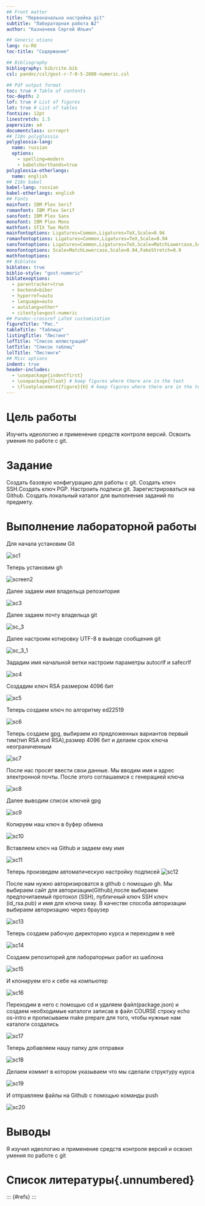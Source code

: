 ```yaml
---
## Front matter
title: "Первоначальна настройка git"
subtitle: "Лабораторная работа №2"
author: "Казначеев Сергей Ильич"

## Generic otions
lang: ru-RU
toc-title: "Содержание"

## Bibliography
bibliography: bib/cite.bib
csl: pandoc/csl/gost-r-7-0-5-2008-numeric.csl

## Pdf output format
toc: true # Table of contents
toc-depth: 2
lof: true # List of figures
lot: true # List of tables
fontsize: 12pt
linestretch: 1.5
papersize: a4
documentclass: scrreprt
## I18n polyglossia
polyglossia-lang:
  name: russian
  options:
	- spelling=modern
	- babelshorthands=true
polyglossia-otherlangs:
  name: english
## I18n babel
babel-lang: russian
babel-otherlangs: english
## Fonts
mainfont: IBM Plex Serif
romanfont: IBM Plex Serif
sansfont: IBM Plex Sans
monofont: IBM Plex Mono
mathfont: STIX Two Math
mainfontoptions: Ligatures=Common,Ligatures=TeX,Scale=0.94
romanfontoptions: Ligatures=Common,Ligatures=TeX,Scale=0.94
sansfontoptions: Ligatures=Common,Ligatures=TeX,Scale=MatchLowercase,Scale=0.94
monofontoptions: Scale=MatchLowercase,Scale=0.94,FakeStretch=0.9
mathfontoptions:
## Biblatex
biblatex: true
biblio-style: "gost-numeric"
biblatexoptions:
  - parentracker=true
  - backend=biber
  - hyperref=auto
  - language=auto
  - autolang=other*
  - citestyle=gost-numeric
## Pandoc-crossref LaTeX customization
figureTitle: "Рис."
tableTitle: "Таблица"
listingTitle: "Листинг"
lofTitle: "Список иллюстраций"
lotTitle: "Список таблиц"
lolTitle: "Листинги"
## Misc options
indent: true
header-includes:
  - \usepackage{indentfirst}
  - \usepackage{float} # keep figures where there are in the text
  - \floatplacement{figure}{H} # keep figures where there are in the text
---
```

# Цель работы

Изучить идеологию и применение средств контроля версий.
Освоить умения по работе с git.

# Задание

Создать базовую конфигурацию для работы с git.
Создать ключ SSH.Создать ключ PGP.
Настроить подписи git.
Зарегистрироваться на Github.
Создать локальный каталог для выполнения заданий по предмету.



# Выполнение лабораторной работы 
Для начала установим Git

![sc1](./image/screen1.jpg)

Теперь установим gh 

![screen2](./image/screen2.jpg)

Далее задаем имя владельца репозитория

![sc3](./image/screen3.jpg)

Далее задаем почту владельца git 

![sc_3](./image/screen3.jpg)

Далее настроим котировку UTF-8 в выводе сообщения git 

![sc_3_1](./image/screen3.jpg)

Зададим имя начальной ветки настроим параметры autocrlf и safecrlf

![sc4](./image/screen4.jpg)

Создадим ключ RSA размером 4096 бит

![sc5](./image/screen5.jpg)

Теперь создаем ключ по алгоритму ed22519 

![sc6](./image/screen6.jpg)

Теперь создаем gpg, выбираем из предложенных вариантов первый тим(тип RSA and RSA),размер 4096 бит  и делаем срок ключа неограниченным

![sc7](./image/screen7.jpg)

После нас просят ввести свои данные. Мы вводим имя и адрес электронной почты. После этого соглашаемся с генерацией ключа 

![sc8](./image/screen8.jpg)

Далее выводим список ключей gpg

![sc9](./image/screen9.jpg)

Копируем наш ключ в буфер обмена

![sc10](./image/screen10.jpg)

Вставляем ключ на Github и задаем ему имя

![sc11](./image/screen11.jpg)

Теперь произведем автоматическую настройку подписей
![sc12](./image/screen12.jpg)


После нам нужно авторизироватся в  github с помощью gh. Мы выбираем сайт для авторизации(Github),после выбираем 
предпочитаемый протокол (SSH), публичный ключ SSH ключ (id_rsa.pub) и имя для ключа sway. В качестве способа авторизации выбираем авторизацию через браузер 

![sc13](./image/screen13.jpg)

Теперь создаем рабочую директорию курса и переходим в неё

![sc14](./image/screen14.jpg)

Создаем репозиторий для лабораторных работ из шаблона 

![sc15](./image/screen15.jpg)

И клонируем его к себе на компьютер 

![sc16](./image/screen16.jpg)


Переходим в него с помощью cd и удаляем файл(package.json) и создаем необходимые каталоги записав в файл COURSE
строку echo os-intro и прописываем make prepare для того, чтобы нужные нам каталоги создались

![sc17](./image/screen17.jpg)

Теперь добавляем нашу папку для отправки 

![sc18](./image/screen18.jpg)

Делаем коммит в котором указываем что мы сделали структуру курса

![sc19](./image/screen19.jpg)

И отправляем файлы на Github с помощью команды push 

![sc20](./image/screen20.jpg) 

# Выводы

Я изучил идеологию и применение средств контроля версий и освоил умения по работе с git 

# Список литературы{.unnumbered}

::: {#refs}
:::
